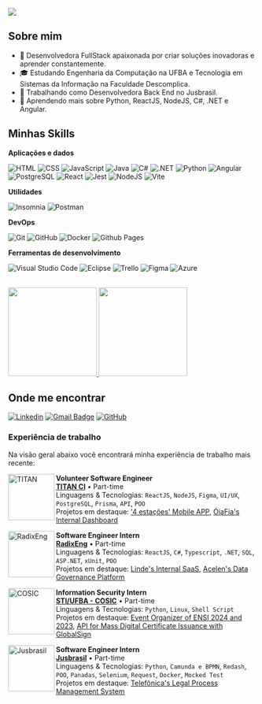 ![](https://komarev.com/ghpvc/?username=pamellabeca&color=006bed)
## Sobre mim

- 🤔 Desenvolvedora FullStack apaixonada por criar soluções inovadoras e aprender constantemente.
- 🎓 Estudando Engenharia da Computação na UFBA e Tecnologia em Sistemas da Informação na Faculdade Descomplica.
- 💼 Trabalhando como Desenvolvedora Back End no Jusbrasil.
- 🌱 Aprendendo mais sobre Python, ReactJS, NodeJS, C#, .NET e Angular.

## Minhas Skills

**Aplicações e dados**

![HTML](https://img.shields.io/badge/-HTML-333333?style=flat&logo=html5&logoColor=E34F26)
![CSS](https://img.shields.io/badge/-CSS-333333?style=flat&logo=css3&logoColor=1572B6)
![JavaScript](https://img.shields.io/badge/-JavaScript-333333?style=flat&logo=javascript&logoColor=F7DF1E)
![Java](https://img.shields.io/badge/java-333333.svg?style=flat&logo=openjdk&logoColor=%23ED8B00)
![C#](https://img.shields.io/badge/c%23-333333.svg?style=flat&logo=csharp&logoColor=%23239120)
![.NET](https://img.shields.io/badge/-.NET-333333?style=flat&logo=dotnet&logoColor=512BD4)
![Python](https://img.shields.io/badge/-Python-333333?style=flat&logo=python&logoColor=3776AB)
![Angular](https://img.shields.io/badge/-Angular-333333?style=flat&logo=angular&logoColor=DD0031)
![PostgreSQL](https://img.shields.io/badge/-PostgreSQL-333333?style=flat&logo=postgresql&logoColor=336791)
![React](https://img.shields.io/badge/-React-333333?style=flat&logo=react&logoColor=61DAFB)
![Jest](https://img.shields.io/badge/-Jest-333333?style=flat&logo=jest)
![NodeJS](https://img.shields.io/badge/node.js-333333?style=flat&logo=node.js&logoColor=6DA55F)
![Vite](https://img.shields.io/badge/vite-333333.svg?style=flat&logo=vite&logoColor=%23646CFF)

**Utilidades**

![Insomnia](https://img.shields.io/badge/-Insomnia-333333?style=flat&logo=insomnia)
![Postman](https://img.shields.io/badge/-Postman-333333?style=flat&logo=postman)

**DevOps**

![Git](https://img.shields.io/badge/-Git-333333?style=flat&logo=git)
![GitHub](https://img.shields.io/badge/-GitHub-333333?style=flat&logo=github)
![Docker](https://img.shields.io/badge/-Docker-333333?style=flat&logo=docker)
![Github Pages](https://img.shields.io/badge/github%20pages-333333?style=flat&logo=github&logoColor=121013)

**Ferramentas de desenvolvimento**

![Visual Studio Code](https://img.shields.io/badge/-Visual%20Studio%20Code-333333?style=flat&logo=visual-studio-code&logoColor=007ACC)
![Eclipse](https://img.shields.io/badge/-Eclipse-333333?style=flat&logo=eclipse-ide&logoColor=2C2255)
![Trello](https://img.shields.io/badge/-Trello-333333?style=flat&logo=trello&logoColor=007ACC)
![Figma](https://img.shields.io/badge/-Figma-333333?style=flat&logo=figma&logoColor=007ACC)
![Azure](https://img.shields.io/badge/azure-333333.svg?style=flat&logo=microsoftazure&logoColor=%230072C6)

<br/>

<a href="https://github.com/pamellabeca" title="Perfil da Pamella">
  <img height="180em" src="https://github-readme-stats.vercel.app/api?username=pamellabeca&theme=dracula&show_icons=true" />
  <img height="180em" src="https://github-readme-stats.vercel.app/api/top-langs/?username=pamellabeca&layout=compact&langs_count=7&theme=dracula&show_icons=true"/>
</a>

## Onde me encontrar

[![Linkedin](https://img.shields.io/badge/-PamellaSilva-blue?style=flat-square&logo=Linkedin&logoColor=white&link=https://www.linkedin.com/in/pamella-silva-dev/)](https://www.linkedin.com/in/pamella-silva-dev/)
[![Gmail Badge](https://img.shields.io/badge/-mailto:pamellarebecabispo@gmail.com-006bed?style=flat-square&logo=Gmail&logoColor=white&link=mailto:mailto:pamellarebecabispo@gmail.com)](mailto:pamellarebecabispo@gmail.com)
[![GitHub](https://img.shields.io/github/followers/pamellabeca?label=follow&style=social)](https://github.com/pamellabeca)

### Experiência de trabalho

Na visão geral abaixo você encontrará minha experiência de trabalho mais recente:

[<img align="left" height="94px" width="94px" alt="TITAN" src="https://www.titanci.com.br/_next/static/media/LogoFooter.1774f537.svg"/>](https://www.titanci.com.br/)

**Volunteer Software Engineer** \
[**TITAN CI**](https://www.titanci.com.br/) • Part-time \
Linguagens & Tecnologias: `ReactJS`, `NodeJS`, `Figma`, `UI/UX`, `PostgreSQL`, `Prisma`, `API`, `POO`\
Projetos em destaque: ['4 estações' Mobile APP](https://play.google.com/store/apps/details?id=com.app.dados_saude), [ÓiaFia's Internal Dashboard](https://oiafia.com.br/)
<br/>

[<img align="left" height="94px" width="94px" alt="RadixEng" src="https://media.licdn.com/dms/image/v2/C4E0BAQGf83BBbYnPTg/company-logo_200_200/company-logo_200_200/0/1656686595482/radix_engenharia_e_software_logo?e=1750291200&v=beta&t=RCIKxFhGtTxBKOa9I5oTn7EIIzQFxVOnni8LPtl_PMc"/>](https://radixeng.com.br/)

**Software Engineer Intern** \
[**RadixEng**](https://radixeng.com.br/) • Part-time \
Linguagens & Tecnologias: `ReactJS`, `C#`, `Typescript`, `.NET`, `SQL`, `ASP.NET`, `xUnit`, `POO`\
Projetos em destaque: [Linde's Internal SaaS](https://www.linde.com/), [Acelen's Data Governance Platform](https://www.acelen.com.br/)
<br/>

[<img align="left" height="94px" width="94px" alt="COSIC" src="https://ihac.ufba.br/wp-content/uploads/2018/08/logo-sti-destaque.jpg"/>](https://sti.ufba.br/cosic)

**Information Security Intern** \
[**STI/UFBA - COSIC**](https://sti.ufba.br/cosic) • Part-time \
Linguagens & Tecnologias: `Python`, `Linux`, `Shell Script`\
Projetos em destaque: [Event Organizer of ENSI 2024 and 2023](https://ensi.pop-ba.rnp.br/2024/), [API for Mass Digital Certificate Issuance with GlobalSign]()
<br/>

[<img align="left" height="94px" width="94px" alt="Jusbrasil" src="https://play-lh.googleusercontent.com/-H9V7ZW-nupRgig2lkCGbU37HunliZpDSVdR30UX6D8s3NXZMQISyxwdl5WXM3qOt9Y"/>](https://www.jusbrasil.com.br/)

**Software Engineer Intern** \
[**Jusbrasil**](https://www.jusbrasil.com.br/) • Part-time \
Linguagens & Tecnologias: `Python`, `Camunda e BPMN`, `Redash`, `POO`, `Panadas`, `Selenium`, `Request`, `Docker`, `Mocked Test`  \
Projetos em destaque: [Telefônica's Legal Process Management System](https://www.telefonica.com.br/)
<br/>
<br/>
  

  
 
